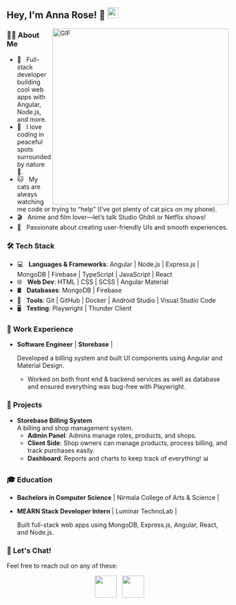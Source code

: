 <h2> Hey, I'm Anna Rose! 👋 <img src="https://github.com/souvikguria98/souvikguria98/blob/master/Hi.gif" width="25"></h2>
<img align="right" alt="GIF" src="https://user-images.githubusercontent.com/113302094/211284885-f4291eef-88a6-48cb-a06e-28c3481a75b0.gif" width="400"/>



<h3> 👨‍💻 About Me </h3>

- 🔭 &nbsp; Full-stack developer building cool web apps with Angular, Node.js, and more.
- 🌱 &nbsp; I love coding in peaceful spots surrounded by nature 🌿.
- 🐱 &nbsp; My cats are always watching me code or trying to “help” (I’ve got plenty of cat pics on my phone).
- 🎬 &nbsp; Anime and film lover—let’s talk Studio Ghibli or Netflix shows!
- 🎨 &nbsp; Passionate about creating user-friendly UIs and smooth experiences.

<h3> 🛠 Tech Stack </h3>

- 💻 &nbsp; **Languages & Frameworks**: Angular | Node.js | Express.js | MongoDB | Firebase | TypeScript | JavaScript | React
- 🌐 &nbsp; **Web Dev**: HTML | CSS | SCSS | Angular Material 
- 🛢 &nbsp; **Databases**: MongoDB | Firebase
- 🔧 &nbsp; **Tools**: Git | GitHub | Docker | Android Studio | Visual Studio Code
- 🖥 &nbsp; **Testing**: Playwright | Thunder Client

<h3> 💼 Work Experience </h3>

- **Software Engineer** | **Storebase** |
  
  Developed a billing system and built UI components using Angular and Material Design. 
  - Worked on both front end & backend services as well as database and ensured everything was bug-free with Playwright.

<h3> 🎉 Projects </h3>

- **Storebase Billing System**  
  A billing and shop management system.  
  - **Admin Panel**: Admins manage roles, products, and shops.  
  - **Client Side**: Shop owners can manage products, process billing, and track purchases easily.  
  - **Dashboard**: Reports and charts to keep track of everything! 📊

<h3> 🎓 Education </h3>

- **Bachelors in Computer Science** | Nirmala College of Arts & Science | 
- **MEARN Stack Developer Intern** | Luminar TechnoLab |
  
  Built full-stack web apps using MongoDB, Express.js, Angular, React, and Node.js.

<h3> 💬 Let's Chat! </h3>

Feel free to reach out on any of these:

<p align="center">
&nbsp; <a href="https://www.linkedin.com/in/anna-rose-8813771b1/" target="_blank" rel="noopener noreferrer"><img src="https://img.icons8.com/plasticine/100/000000/linkedin.png" width="50" /></a>  
&nbsp; <a href="mailto:annarhosyn5@gmail.com" target="_blank" rel="noopener noreferrer"><img src="https://img.icons8.com/plasticine/100/000000/gmail.png" width="50" /></a>  
</p>


